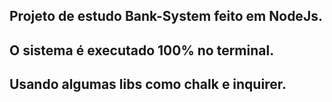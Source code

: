 ## Projeto de estudo Bank-System feito em NodeJs.
## O sistema é executado 100% no terminal.

## Usando algumas libs como chalk e inquirer.